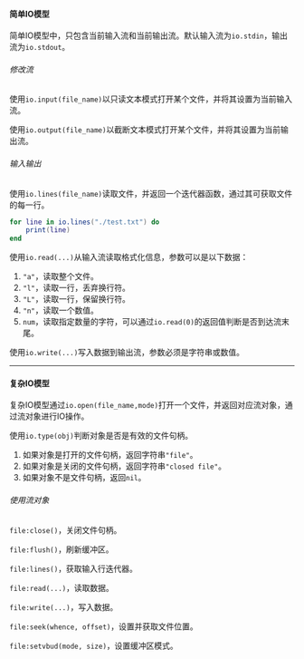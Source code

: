 #### 简单IO模型

简单IO模型中，只包含当前输入流和当前输出流。默认输入流为`io.stdin`，输出流为`io.stdout`。

###### 修改流

使用`io.input(file_name)`以只读文本模式打开某个文件，并将其设置为当前输入流。

使用`io.output(file_name)`以截断文本模式打开某个文件，并将其设置为当前输出流。

###### 输入输出

使用`io.lines(file_name)`读取文件，并返回一个迭代器函数，通过其可获取文件的每一行。

```lua
for line in io.lines("./test.txt") do
    print(line)
end
```

使用`io.read(...)`从输入流读取格式化信息，参数可以是以下数据：

1. `"a"`，读取整个文件。
2. `"l"`，读取一行，丢弃换行符。
3. `"L"`，读取一行，保留换行符。
4. `"n"`，读取一个数值。
5. `num`，读取指定数量的字符，可以通过`io.read(0)`的返回值判断是否到达流末尾。

使用`io.write(...)`写入数据到输出流，参数必须是字符串或数值。

---

#### 复杂IO模型

复杂IO模型通过`io.open(file_name,mode)`打开一个文件，并返回对应流对象，通过流对象进行IO操作。

使用`io.type(obj)`判断对象是否是有效的文件句柄。

1. 如果对象是打开的文件句柄，返回字符串`"file"`。
2. 如果对象是关闭的文件句柄，返回字符串`"closed file"`。
3. 如果对象不是文件句柄，返回`nil`。

###### 使用流对象

`file:close()`，关闭文件句柄。

`file:flush()`，刷新缓冲区。

`file:lines()`，获取输入行迭代器。

`file:read(...)`，读取数据。

`file:write(...)`，写入数据。

`file:seek(whence, offset)`，设置并获取文件位置。

`file:setvbud(mode, size)`，设置缓冲区模式。